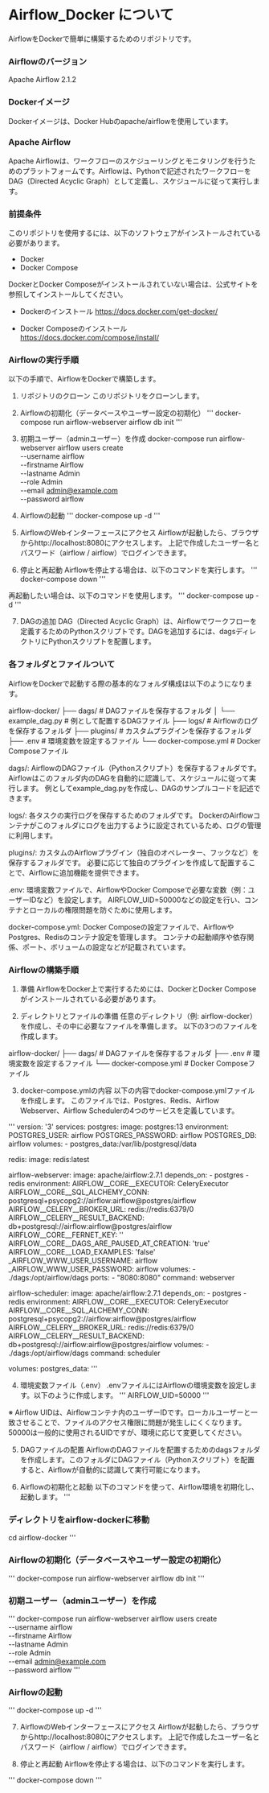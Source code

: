 # Airflow_Docker について
AirflowをDockerで簡単に構築するためのリポジトリです。

### Airflowのバージョン
Apache Airflow 2.1.2

### Dockerイメージ
Dockerイメージは、Docker Hubのapache/airflowを使用しています。

### Apache Airflow
Apache Airflowは、ワークフローのスケジューリングとモニタリングを行うためのプラットフォームです。Airflowは、Pythonで記述されたワークフローをDAG（Directed Acyclic Graph）として定義し、スケジュールに従って実行します。

### 前提条件
このリポジトリを使用するには、以下のソフトウェアがインストールされている必要があります。

- Docker
- Docker Compose

DockerとDocker Composeがインストールされていない場合は、公式サイトを参照してインストールしてください。

- Dockerのインストール
https://docs.docker.com/get-docker/

- Docker Composeのインストール
https://docs.docker.com/compose/install/


### Airflowの実行手順
以下の手順で、AirflowをDockerで構築します。

1. リポジトリのクローン
このリポジトリをクローンします。

2. Airflowの初期化（データベースやユーザー設定の初期化）
'''
docker-compose run airflow-webserver airflow db init
'''

3. 初期ユーザー（adminユーザー）を作成
docker-compose run airflow-webserver airflow users create \
    --username airflow \
    --firstname Airflow \
    --lastname Admin \
    --role Admin \
    --email admin@example.com \
    --password airflow

4. Airflowの起動
'''
docker-compose up -d
'''

5. AirflowのWebインターフェースにアクセス
Airflowが起動したら、ブラウザからhttp://localhost:8080にアクセスします。
上記で作成したユーザー名とパスワード（airflow / airflow）でログインできます。

6. 停止と再起動
Airflowを停止する場合は、以下のコマンドを実行します。
'''
docker-compose down
'''

再起動したい場合は、以下のコマンドを使用します。
'''
docker-compose up -d
'''

7. DAGの追加
DAG（Directed Acyclic Graph）は、Airflowでワークフローを定義するためのPythonスクリプトです。DAGを追加するには、dagsディレクトリにPythonスクリプトを配置します。


### 各フォルダとファイルついて
AirflowをDockerで起動する際の基本的なフォルダ構成は以下のようになります。

airflow-docker/
├── dags/                   # DAGファイルを保存するフォルダ
│   └── example_dag.py      # 例として配置するDAGファイル
├── logs/                   # Airflowのログを保存するフォルダ
├── plugins/                # カスタムプラグインを保存するフォルダ
├── .env                    # 環境変数を設定するファイル
└── docker-compose.yml      # Docker Composeファイル

dags/:
AirflowのDAGファイル（Pythonスクリプト）を保存するフォルダです。
Airflowはこのフォルダ内のDAGを自動的に認識して、スケジュールに従って実行します。
例としてexample_dag.pyを作成し、DAGのサンプルコードを記述できます。

logs/:
各タスクの実行ログを保存するためのフォルダです。
DockerのAirflowコンテナがこのフォルダにログを出力するように設定されているため、ログの管理に利用します。

plugins/:
カスタムのAirflowプラグイン（独自のオペレーター、フックなど）を保存するフォルダです。
必要に応じて独自のプラグインを作成して配置することで、Airflowに追加機能を提供できます。

.env:
環境変数ファイルで、AirflowやDocker Composeで必要な変数（例：ユーザーIDなど）を設定します。
AIRFLOW_UID=50000などの設定を行い、コンテナとローカルの権限問題を防ぐために使用します。

docker-compose.yml:
Docker Composeの設定ファイルで、AirflowやPostgres、Redisのコンテナ設定を管理します。
コンテナの起動順序や依存関係、ポート、ボリュームの設定などが記載されています。


### Airflowの構築手順

1. 準備
AirflowをDocker上で実行するためには、DockerとDocker Composeがインストールされている必要があります。

2. ディレクトリとファイルの準備
任意のディレクトリ（例: airflow-docker）を作成し、その中に必要なファイルを準備します。
以下の3つのファイルを作成します。

airflow-docker/
├── dags/                   # DAGファイルを保存するフォルダ
├── .env                    # 環境変数を設定するファイル
└── docker-compose.yml      # Docker Composeファイル


3. docker-compose.ymlの内容
以下の内容でdocker-compose.ymlファイルを作成します。
このファイルでは、Postgres、Redis、Airflow Webserver、Airflow Schedulerの4つのサービスを定義しています。

'''
version: '3'
services:
  postgres:
    image: postgres:13
    environment:
      POSTGRES_USER: airflow
      POSTGRES_PASSWORD: airflow
      POSTGRES_DB: airflow
    volumes:
      - postgres_data:/var/lib/postgresql/data

  redis:
    image: redis:latest

  airflow-webserver:
    image: apache/airflow:2.7.1
    depends_on:
      - postgres
      - redis
    environment:
      AIRFLOW__CORE__EXECUTOR: CeleryExecutor
      AIRFLOW__CORE__SQL_ALCHEMY_CONN: postgresql+psycopg2://airflow:airflow@postgres/airflow
      AIRFLOW__CELERY__BROKER_URL: redis://redis:6379/0
      AIRFLOW__CELERY__RESULT_BACKEND: db+postgresql://airflow:airflow@postgres/airflow
      AIRFLOW__CORE__FERNET_KEY: ''
      AIRFLOW__CORE__DAGS_ARE_PAUSED_AT_CREATION: 'true'
      AIRFLOW__CORE__LOAD_EXAMPLES: 'false'
      _AIRFLOW_WWW_USER_USERNAME: airflow
      _AIRFLOW_WWW_USER_PASSWORD: airflow
    volumes:
      - ./dags:/opt/airflow/dags
    ports:
      - "8080:8080"
    command: webserver

  airflow-scheduler:
    image: apache/airflow:2.7.1
    depends_on:
      - postgres
      - redis
    environment:
      AIRFLOW__CORE__EXECUTOR: CeleryExecutor
      AIRFLOW__CORE__SQL_ALCHEMY_CONN: postgresql+psycopg2://airflow:airflow@postgres/airflow
      AIRFLOW__CELERY__BROKER_URL: redis://redis:6379/0
      AIRFLOW__CELERY__RESULT_BACKEND: db+postgresql://airflow:airflow@postgres/airflow
    volumes:
      - ./dags:/opt/airflow/dags
    command: scheduler

volumes:
  postgres_data:
'''


4. 環境変数ファイル（.env）
.envファイルにはAirflowの環境変数を設定します。以下のように作成します。
'''
AIRFLOW_UID=50000
'''

※ Airflow UIDは、Airflowコンテナ内のユーザーIDです。ローカルユーザーと一致させることで、ファイルのアクセス権限に問題が発生しにくくなります。50000は一般的に使用されるUIDですが、環境に応じて変更してください。

5. DAGファイルの配置
AirflowのDAGファイルを配置するためのdagsフォルダを作成します。このフォルダにDAGファイル（Pythonスクリプト）を配置すると、Airflowが自動的に認識して実行可能になります。

6. Airflowの初期化と起動
以下のコマンドを使って、Airflow環境を初期化し、起動します。
'''
### ディレクトリをairflow-dockerに移動
cd airflow-docker
'''

### Airflowの初期化（データベースやユーザー設定の初期化）
'''
docker-compose run airflow-webserver airflow db init
'''

### 初期ユーザー（adminユーザー）を作成
'''
docker-compose run airflow-webserver airflow users create \
    --username airflow \
    --firstname Airflow \
    --lastname Admin \
    --role Admin \
    --email admin@example.com \
    --password airflow
'''

### Airflowの起動
'''
docker-compose up -d
'''

7. AirflowのWebインターフェースにアクセス
Airflowが起動したら、ブラウザからhttp://localhost:8080にアクセスします。
上記で作成したユーザー名とパスワード（airflow / airflow）でログインできます。

8. 停止と再起動
Airflowを停止する場合は、以下のコマンドを実行します。

'''
docker-compose down
'''